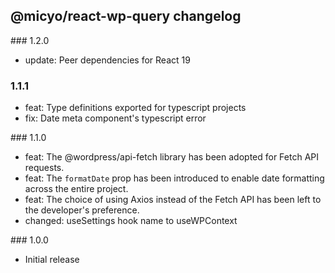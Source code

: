 ## @micyo/react-wp-query changelog

### 1.2.0

- update: Peer dependencies for React 19

### 1.1.1

- feat: Type definitions exported for typescript projects
- fix: Date meta component's typescript error

### 1.1.0

- feat: The @wordpress/api-fetch library has been adopted for Fetch API requests.
- feat: The `formatDate` prop has been introduced to enable date formatting across the entire project.
- feat: The choice of using Axios instead of the Fetch API has been left to the developer's preference.
- changed: useSettings hook name to useWPContext

### 1.0.0

- Initial release
